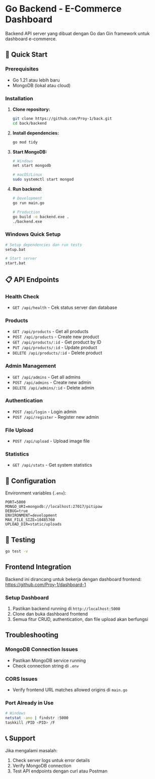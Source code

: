 # Go Backend - E-Commerce Dashboard

Backend API server yang dibuat dengan Go dan Gin framework untuk dashboard e-commerce.

## 🚀 Quick Start

### Prerequisites
- Go 1.21 atau lebih baru
- MongoDB (lokal atau cloud)

### Installation

1. **Clone repository:**
   ```bash
   git clone https://github.com/Proy-1/back.git
   cd back/backend
   ```

2. **Install dependencies:**
   ```bash
   go mod tidy
   ```

3. **Start MongoDB:**
   ```bash
   # Windows
   net start mongodb
   
   # macOS/Linux
   sudo systemctl start mongod
   ```

4. **Run backend:**
   ```bash
   # Development
   go run main.go
   
   # Production
   go build -o backend.exe .
   ./backend.exe
   ```

### Windows Quick Setup
```bash
# Setup dependencies dan run tests
setup.bat

# Start server
start.bat
```

## 📋 API Endpoints

### Health Check
- `GET /api/health` - Cek status server dan database

### Products
- `GET /api/products` - Get all products
- `POST /api/products` - Create new product
- `GET /api/products/:id` - Get product by ID
- `PUT /api/products/:id` - Update product
- `DELETE /api/products/:id` - Delete product

### Admin Management
- `GET /api/admins` - Get all admins
- `POST /api/admins` - Create new admin
- `DELETE /api/admins/:id` - Delete admin

### Authentication
- `POST /api/login` - Login admin
- `POST /api/register` - Register new admin

### File Upload
- `POST /api/upload` - Upload image file

### Statistics
- `GET /api/stats` - Get system statistics

## 🔧 Configuration

Environment variables (`.env`):
```env
PORT=5000
MONGO_URI=mongodb://localhost:27017/pitipaw
DEBUG=true
ENVIRONMENT=development
MAX_FILE_SIZE=10485760
UPLOAD_DIR=static/uploads
```

## 🧪 Testing

```bash
go test -v
```

##  Frontend Integration

Backend ini dirancang untuk bekerja dengan dashboard frontend:
https://github.com/Proy-1/dashboard-1

### Setup Dashboard
1. Pastikan backend running di `http://localhost:5000`
2. Clone dan buka dashboard frontend
3. Semua fitur CRUD, authentication, dan file upload akan berfungsi

##  Troubleshooting

### MongoDB Connection Issues
- Pastikan MongoDB service running
- Check connection string di `.env`

### CORS Issues
- Verify frontend URL matches allowed origins di `main.go`

### Port Already in Use
```bash
# Windows
netstat -ano | findstr :5000
taskkill /PID <PID> /F
```

## 📞 Support

Jika mengalami masalah:
1. Check server logs untuk error details
2. Verify MongoDB connection
3. Test API endpoints dengan curl atau Postman
